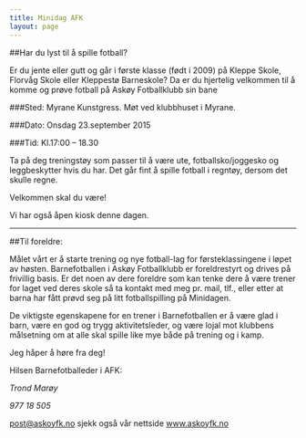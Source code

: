 ```yaml
---
title: Minidag AFK
layout: page
---
```


##Har du lyst til å spille fotball?

Er du jente eller gutt og går i første klasse (født i 2009) på Kleppe Skole, Florvåg Skole eller Kleppestø Barneskole? Da er du hjertelig velkommen til å komme og prøve fotball på Askøy Fotballklubb sin bane

###Sted:	Myrane Kunstgress. Møt ved klubbhuset i Myrane.

###Dato:	Onsdag 23.september 2015

###Tid:	Kl.17:00 – 18.30

Ta på deg treningstøy som passer til å være ute, fotballsko/joggesko og leggbeskytter hvis du har. Det går fint å spille fotball i regntøy, dersom det skulle regne.

Velkommen skal du være!

Vi har også åpen kiosk denne dagen.

---

##Til foreldre:

Målet vårt er å starte trening og nye fotball-lag for førsteklassingene i løpet av høsten. Barnefotballen i Askøy Fotballklubb er foreldrestyrt og drives på frivillig basis.
Er det noen av dere foreldre som kan tenke dere å være trener for laget ved deres skole så ta kontakt med meg pr. mail, tlf., eller etter at barna har fått prøvd seg på litt fotballspilling på Minidagen. 

De viktigste egenskapene for en trener i Barnefotballen er å være glad i barn, være en god og trygg aktivitetsleder, og være lojal mot klubbens målsetning om at alle skal spille like mye både på trening og i kamp.  

Jeg håper å høre fra deg!

Hilsen Barnefotballeder i AFK:

*Trond Marøy*

*977 18 505*

post@askoyfk.no sjekk også vår nettside www.askoyfk.no

